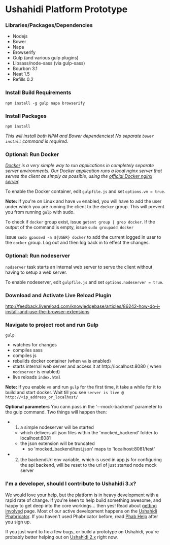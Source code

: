 Ushahidi Platform Prototype
===========================

### Libraries/Packages/Dependencies

* Nodejs
* Bower
* Napa
* Browserify
* Gulp (and various gulp plugins)
* Libsass/node-sass (via gulp-sass)
* Bourbon 3.1
* Neat 1.5
* Refills 0.2

### Install Build Requirements
`npm install -g gulp napa browserify`

### Install Packages
`npm install`

*This will install both NPM and Bower dependencies! No separate `bower install` command is required.*

### Optional: Run Docker

*[Docker](https://www.docker.com/) is a very simple way to run applications in
completely separate server environments. Our Docker application runs a local
nginx server that serves the client as simply as possible, using the
[official Docker nginx server](https://registry.hub.docker.com/_/nginx/).*

To enable the Docker container, edit `gulpfile.js` and set `options.vm = true`.

**Note:** If you're on Linux and have `vm` enabled, you will have to add the user under which you are
running the client to the `docker` group. This will prevent you from running `gulp` with sudo.

To check if `docker` group exist, issue `getent group | grep docker`. If the output of the command
is empty, issue `sudo groupadd docker`

Issue `sudo gpasswd -a ${USER} docker` to add the current logged in user to the `docker` group. Log out and then log back in to effect the changes.

### Optional: Run nodeserver

`nodserver` task starts an internal web server to serve the client without having to setup a web server.

To enable nodeserver, edit `gulpfile.js` and set `options.nodeserver = true`.

### Download and Activate Live Reload Plugin

http://feedback.livereload.com/knowledgebase/articles/86242-how-do-i-install-and-use-the-browser-extensions

### Navigate to project root and run Gulp

`gulp`

* watches for changes
* compiles sass
* compiles js
* rebuilds docker container (when `vm` is enabled)
* starts internal web server and access it at http://localhost:8080 ( when `nodeserver` is enabled)
* live reloads `index.html`

**Note:** If you enable `vm` and run `gulp` for the first time, it take a while for it to build and start docker. Wait till you see `server is live @ http://<ip_address_or_localhost/`

**Optional parameters**
You cann pass in the '--mock-backend' parameter to the gulp command.
Two things will happen then:
* 1. a simple nodeserver will be started
  * which delivers all json files within the 'mocked_backend' folder to localhost:8081
  * the json extension will be truncated
    * so 'mocked_backend/test.json' maps to 'localhost:8081/test'
* 2. the backendUrl env variable, which is used in app.js for configuring the api backend, will be reset to the url of just started node mock server

### I'm a developer, should I contribute to Ushahidi 3.x?

We would love your help, but the platform is in heavy development with a rapid rate
of change. If you're keen to help build something awesome, and happy to get deep
into the core workings... then yes! Read about [getting involved](https://wiki.ushahidi.com/display/WIKI/Ushahidi+v3.x+-+Getting+Involved) page.
Most of our active development happens on the [Ushahidi Phabricator](https://phabricator.ushahidi.com/).
If you haven't used Phabricator before, read [Phab Help](https://phabricator.ushahidi.com/w/help/phabricator/) after you sign up.

If you just want to fix a few bugs, or build a prototype on Ushahidi, you're probably
better helping out on [Ushahidi 2.x](https://github.com/ushahidi/Ushahidi_Web) right now.
